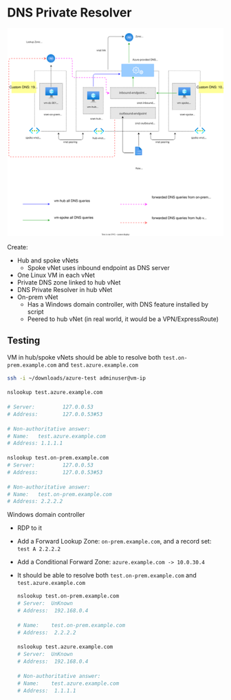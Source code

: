 # DNS Private Resolver

![Architecture](./design.drawio.svg)

Create:

- Hub and spoke vNets
  - Spoke vNet uses inbound endpoint as DNS server
- One Linux VM in each vNet
- Private DNS zone linked to hub vNet
- DNS Private Resolver in hub vNet
- On-prem vNet
  - Has a Windows domain controller, with DNS feature installed by script
  - Peered to hub vNet (in real world, it would be a VPN/ExpressRoute)


## Testing

VM in hub/spoke vNets should be able to resolve both `test.on-prem.example.com` and `test.azure.example.com`

```sh
ssh -i ~/downloads/azure-test adminuser@vm-ip

nslookup test.azure.example.com

# Server:         127.0.0.53
# Address:        127.0.0.53#53

# Non-authoritative answer:
# Name:   test.azure.example.com
# Address: 1.1.1.1

nslookup test.on-prem.example.com
# Server:         127.0.0.53
# Address:        127.0.0.53#53

# Non-authoritative answer:
# Name:   test.on-prem.example.com
# Address: 2.2.2.2
```

Windows domain controller

- RDP to it
- Add a Forward Lookup Zone: `on-prem.example.com`, and a record set: `test A 2.2.2.2`
- Add a Conditional Forward Zone: `azure.example.com -> 10.0.30.4`
- It should be able to resolve both `test.on-prem.example.com` and `test.azure.example.com`

  ```sh
  nslookup test.on-prem.example.com
  # Server:  UnKnown
  # Address:  192.168.0.4

  # Name:    test.on-prem.example.com
  # Address:  2.2.2.2

  nslookup test.azure.example.com
  # Server:  UnKnown
  # Address:  192.168.0.4

  # Non-authoritative answer:
  # Name:    test.azure.example.com
  # Address:  1.1.1.1
  ```